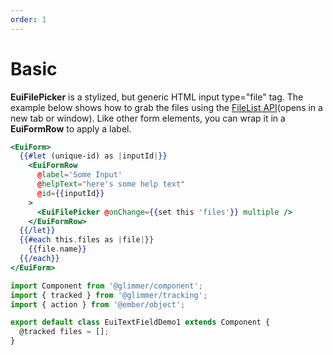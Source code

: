 ```yaml
---
order: 1
---
```


# Basic

<EuiText>
  <p>
    <strong>EuiFilePicker</strong> is a stylized, but generic HTML <EuiCode>input type="file"</EuiCode> tag. The example below shows how to grab the files using the <a href="https://developer.mozilla.org/en-US/docs/Web/API/FileList" target="_blank">FileList API</a>(opens in a new tab or window). Like other form elements, you can wrap it in a <strong>EuiFormRow</strong> to apply a label.
  </p>
</EuiText>

```hbs template
<EuiForm>
  {{#let (unique-id) as |inputId|}}
    <EuiFormRow
      @label='Some Input'
      @helpText="here's some help text"
      @id={{inputId}}
    >
      <EuiFilePicker @onChange={{set this 'files'}} multiple />
    </EuiFormRow>
  {{/let}}
  {{#each this.files as |file|}}
    {{file.name}}
  {{/each}}
</EuiForm>
```

```javascript component
import Component from '@glimmer/component';
import { tracked } from '@glimmer/tracking';
import { action } from '@ember/object';

export default class EuiTextFieldDemo1 extends Component {
  @tracked files = [];
}
```
